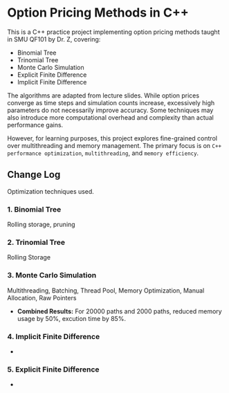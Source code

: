 # Option Pricing Methods in C++

This is a C++ practice project implementing option pricing methods taught in SMU QF101 by Dr. Z, covering:

- Binomial Tree
- Trinomial Tree
- Monte Carlo Simulation
- Explicit Finite Difference
- Implicit Finite Difference

The algorithms are adapted from lecture slides. While option prices converge as time steps and simulation counts increase, excessively high parameters do not necessarily improve accuracy. Some techniques may also introduce more computational overhead and complexity than actual performance gains.

However, for learning purposes, this project explores fine-grained control over multithreading and memory management. The primary focus is on `C++ performance optimization`, `multithreading`, and `memory efficiency`.

## Change Log

Optimization techniques used.

### 1. Binomial Tree
Rolling storage, pruning

### 2. Trinomial Tree
Rolling Storage

### 3. Monte Carlo Simulation

Multithreading, Batching, Thread Pool, Memory Optimization, Manual Allocation, Raw Pointers

- **Combined Results:** For 20000 paths and 2000 paths, reduced memory usage by 50%, excution time by 85%.

### 4. Implicit Finite Difference
- 

### 5. Explicit Finite Difference
- 